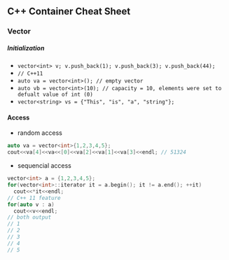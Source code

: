 ## C++ Container Cheat Sheet

### Vector
##### Initialization
* `vector<int> v; v.push_back(1); v.push_back(3); v.push_back(44);`
* `// C++11 `
* `auto va = vector<int>(); // empty vector`
* `auto vb = vector<int>(10); // capacity = 10, elements were set to defualt value of int (0)`
* `vector<string> vs = {"This", "is", "a", "string"};`

#### Access
* random access
```C++
auto va = vector<int>{1,2,3,4,5};
cout<<va[4]<<va<<[0]<<va[2]<<va[1]<<va[3]<<endl; // 51324
```
* sequencial access
```C++
vector<int> a = {1,2,3,4,5};
for(vector<int>::iterator it = a.begin(); it != a.end(); ++it)
  cout<<*it<<endl;
// C++ 11 feature
for(auto v : a)
  cout<<v<<endl;
// both output
// 1
// 2
// 3
// 4
// 5
```

